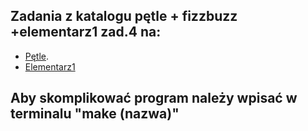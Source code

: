 ## Zadania z katalogu pętle + fizzbuzz +elementarz1 zad.4 na:


* [Pętle](http://wbzyl.inf.ug.edu.pl/c/petle).
* [Elementarz1](http://wbzyl.inf.ug.edu.pl/c/elementarz-1)

## Aby skomplikować program należy wpisać w terminalu "make (nazwa)"

